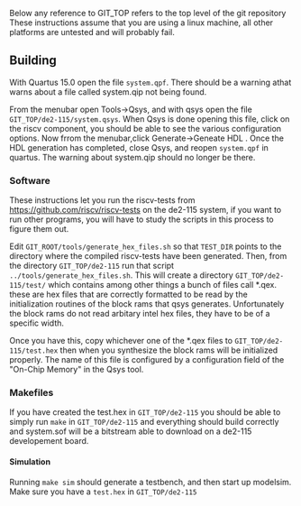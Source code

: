 
Below any reference to GIT_TOP refers to the top level of the git repository
These instructions assume that you are using a linux machine, all other platforms are untested and will probably fail.
## Building

With Quartus 15.0 open the file `system.qpf`. There should be a warning athat warns about a file called system.qip not being found.

From the menubar open Tools->Qsys, and with qsys open the file `GIT_TOP/de2-115/system.qsys`. When Qsys is done opening this file, click on the riscv component,
you should be able to see the various configuration options. Now frrom the menubar,click Generate->Geneate HDL .
Once the HDL generation has completed, close Qsys, and reopen `system.qpf` in quartus. The warning about system.qip should no longer be there.

### Software

These instructions let you run the riscv-tests from https://github.com/riscv/riscv-tests on the de2-115 system, if you want to run
other programs, you will have to study the scripts in this process to figure them out.

Edit `GIT_ROOT/tools/generate_hex_files.sh` so that `TEST_DIR` points to the directory where the compiled riscv-tests have been generated.
Then, from the directory `GIT_TOP/de2-115` run that script `../tools/generate_hex_files.sh`. This will create a directory
`GIT_TOP/de2-115/test/` which contains among other things a bunch of files call *.qex. these are hex files that are correctly
formatted to be read by the initialization routines of the block rams that qsys generates. Unfortunately the block rams do not
read arbitary intel hex files, they have to be of a specific width.

Once you have this, copy whichever one of the *.qex files to `GIT_TOP/de2-115/test.hex` then when you synthesize the block rams
will be initialized properly. The name of this file is configured by a configuration field of the "On-Chip Memory" in the Qsys tool.

### Makefiles

If you have created the test.hex in `GIT_TOP/de2-115` you should be able to simply run `make` in `GIT_TOP/de2-115` and everything
should build correctly and system.sof will be a bitstream able to download on a de2-115 developement board.

#### Simulation

Running `make sim` should generate a testbench, and then start up modelsim. Make sure you have a `test.hex` in `GIT_TOP/de2-115`
